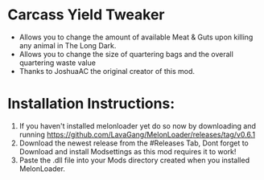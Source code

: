 # Carcass Yield Tweaker
* Allows you to change the amount of available Meat & Guts upon killing any animal in The Long Dark.
* Allows you to change the size of quartering bags and the overall quartering waste value
* Thanks to JoshuaAC the original creator of this mod.

# Installation Instructions:
1. If you haven't installed melonloader yet do so now by downloading and running https://github.com/LavaGang/MelonLoader/releases/tag/v0.6.1
2. Download the newest release from the #Releases Tab, Dont forget to Download and install Modsettings as this mod requires it to work!
3. Paste the .dll file into your Mods directory created when you installed MelonLoader.
